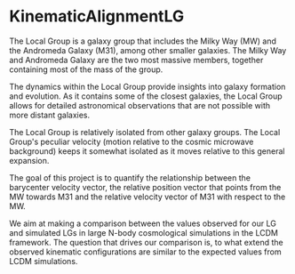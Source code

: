 # KinematicAlignmentLG

The Local Group is a galaxy group that includes the Milky Way (MW) and the Andromeda Galaxy (M31), among other smaller galaxies.
The Milky Way and Andromeda Galaxy are the two most massive members, together containing most of the mass of the group.

The dynamics within the Local Group provide insights into galaxy formation and evolution. 
As it contains some of the closest galaxies, the Local Group allows for detailed astronomical observations that are not possible with more distant galaxies.

 The Local Group is relatively isolated from other galaxy groups. 
 The Local Group's peculiar velocity (motion relative to the cosmic microwave background) keeps it somewhat isolated as it moves relative to this general expansion.
 
The goal of this project is to quantify the relationship between the barycenter velocity vector, the relative position vector that points from the MW towards M31 and the relative velocity vector of M31 with respect to the MW.

We aim at making a comparison between the values observed for our LG and simulated LGs in large N-body cosmological simulations in the LCDM framework. The question that drives our comparison is, to what extend the observed kinematic configurations are similar to the expected values from LCDM simulations.
